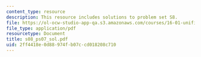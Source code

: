 ```yaml
---
content_type: resource
description: This resource includes solutions to problem set S8.
file: https://ol-ocw-studio-app-qa.s3.amazonaws.com/courses/16-01-unified-engineering-i-ii-iii-iv-fall-2005-spring-2006/2ff4418e0d88974fb07ccd018208c710_s08_ps07_sol.pdf
file_type: application/pdf
resourcetype: Document
title: s08_ps07_sol.pdf
uid: 2ff4418e-0d88-974f-b07c-cd018208c710
---
```

